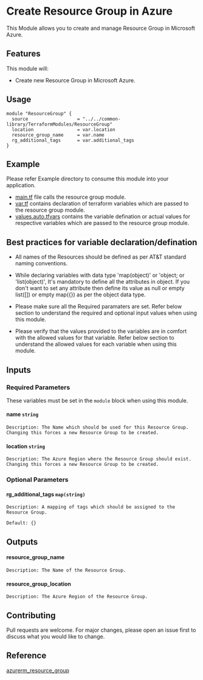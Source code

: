 # Create Resource Group in Azure
This Module allows you to create and manage Resource Group in Microsoft Azure.

## Features
This module will:

- Create new Resource Group in Microsoft Azure.

## Usage
```hcl
module "ResourceGroup" {
  source                  = "../../common-library/TerraformModules/ResourceGroup"
  location                = var.location
  resource_group_name     = var.name  
  rg_additional_tags      = var.additional_tags
}
```

## Example 
Please refer Example directory to consume this module into your application.

- [main.tf](./main.tf) file calls the resource group module.
- [var.tf](./var.tf) contains declaration of terraform variables which are passed to the resource group module.
- [values.auto.tfvars](./values.auto.tfvars) contains the variable defination or actual values for respective variables which are passed to the resource group module.

## Best practices for variable declaration/defination
- All names of the Resources should be defined as per AT&T standard naming conventions.

- While declaring variables with data type 'map(object)' or 'object; or 'list(object)', It's mandatory to define all the attributes in object. If you don't want to set any attribute then define its value as null or empty list([]) or empty map({}) as per the object data type.

- Please make sure all the Required paramaters are set. Refer below section to understand the required and optional input values when using this module.

- Please verify that the values provided to the variables are in comfort with the allowed values for that variable. Refer below section to understand the allowed values for each variable when using this module.

## Inputs
### **Required Parameters**
These variables must be set in the ```module``` block when using this module.
#### name   ```string```
    Description: The Name which should be used for this Resource Group. Changing this forces a new Resource Group to be created.    
#### location   ```string```
    Description: The Azure Region where the Resource Group should exist. Changing this forces a new Resource Group to be created.

### **Optional Parameters**
#### rg_additional_tags     ```map(string)```
    Description: A mapping of tags which should be assigned to the Resource Group.

    Default: {}

## Outputs
#### resource_group_name
    Description: The Name of the Resource Group.
#### resource_group_location
    Description: The Azure Region of the Resource Group.
    
## Contributing
Pull requests are welcome. For major changes, please open an issue first to discuss what you would like to change.

## Reference
[azurerm_resource_group](https://www.terraform.io/docs/providers/azurerm/r/resource_group.html)